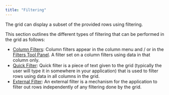 ```yaml
---
title: "Filtering"
---
```


The grid can display a subset of the provided rows using filtering.

This section outlines the different types of filtering that can be performed in the grid as follows:

- [Column Filters](../filtering/): Column filters appear in the column menu and / or in the [Filters Tool Panel](../tool-panel-filters/). A filter set on a column filters using data in that column only.
- [Quick Filter](../filter-quick/): Quick filter is a piece of text given to the grid (typically the user will type it in somewhere in your application) that is used to filter rows using data in all columns in the grid.
- [External Filter](../filter-external/): An external filter is a mechanism for the application to filter out rows independently of any filtering done by the grid.
